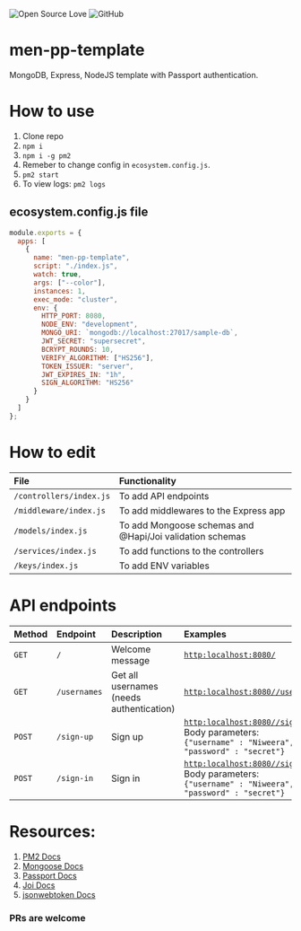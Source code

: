 ![Open Source Love](https://img.shields.io/badge/Open%20Source-%E2%9D%A4-red.svg)
![GitHub](https://img.shields.io/github/license/Niweera/men-pp-template.svg)

# men-pp-template

MongoDB, Express, NodeJS template with Passport authentication.

# How to use

1.  Clone repo
2.  `npm i`
3.  `npm i -g pm2`
4.  Remeber to change config in `ecosystem.config.js`.
5.  `pm2 start`
6.  To view logs: `pm2 logs`

## ecosystem.config.js file

```javascript
module.exports = {
  apps: [
    {
      name: "men-pp-template",
      script: "./index.js",
      watch: true,
      args: ["--color"],
      instances: 1,
      exec_mode: "cluster",
      env: {
        HTTP_PORT: 8080,
        NODE_ENV: "development",
        MONGO_URI: `mongodb://localhost:27017/sample-db`,
        JWT_SECRET: "supersecret",
        BCRYPT_ROUNDS: 10,
        VERIFY_ALGORITHM: ["HS256"],
        TOKEN_ISSUER: "server",
        JWT_EXPIRES_IN: "1h",
        SIGN_ALGORITHM: "HS256"
      }
    }
  ]
};
```

# How to edit

| File                    | Functionality                                            |
| :---------------------- | :------------------------------------------------------- |
| `/controllers/index.js` | To add API endpoints                                     |
| `/middleware/index.js`  | To add middlewares to the Express app                    |
| `/models/index.js`      | To add Mongoose schemas and @Hapi/Joi validation schemas |
| `/services/index.js`    | To add functions to the controllers                      |
| `/keys/index.js`        | To add ENV variables                                     |

# API endpoints

| Method | Endpoint     | Description                              | Examples                                                                                                                                   |
| :----- | :----------- | :--------------------------------------- | :----------------------------------------------------------------------------------------------------------------------------------------- |
| `GET`  | `/`          | Welcome message                          | [`http:localhost:8080/`](http:localhost:8080/)                                                                                             |
| `GET`  | `/usernames` | Get all usernames (needs authentication) | [`http:localhost:8080//usernames`](http:localhost:8080/usernames)                                                                          |
| `POST` | `/sign-up`   | Sign up                                  | [`http:localhost:8080//sign-up`](http:localhost:8080/sign-up) <br> Body parameters: <br> `{"username" : "Niweera", "password" : "secret"}` |
| `POST` | `/sign-in`   | Sign in                                  | [`http:localhost:8080//sign-in`](http:localhost:8080/sign-in) <br> Body parameters: <br> `{"username" : "Niweera", "password" : "secret"}` |

# Resources:

1. [PM2 Docs](https://pm2.keymetrics.io/docs/usage/quick-start/)
2. [Mongoose Docs](https://mongoosejs.com/docs/index.html)
3. [Passport Docs](http://www.passportjs.org/docs/downloads/html/)
4. [Joi Docs](https://hapi.dev/module/joi/)
5. [jsonwebtoken Docs](https://github.com/auth0/node-jsonwebtoken/blob/master/README.md)

### PRs are welcome
